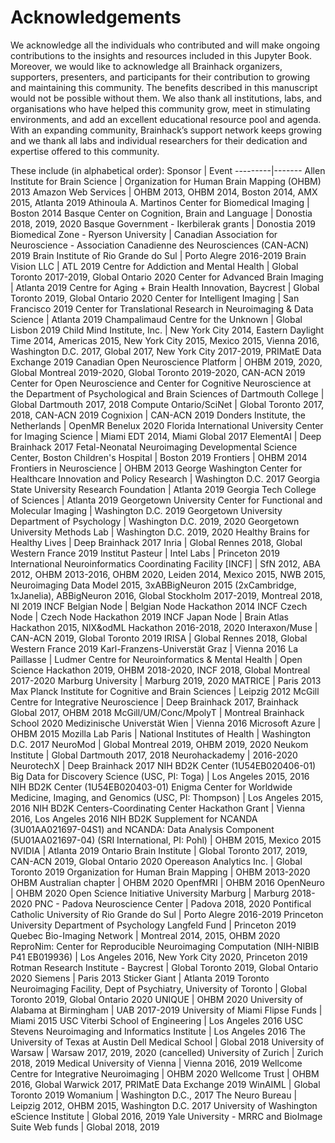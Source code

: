 # Acknowledgements

We acknowledge all the individuals who contributed and will make ongoing contributions to the insights and resources included in this Jupyter Book.
Moreover, we would like to acknowledge all Brainhack organizers, supporters, presenters, and participants for their contribution to growing and maintaining this community.
The benefits described in this manuscript would not be possible without them.
We also thank all institutions, labs, and organisations who have helped this community grow, meet in stimulating environments, and add an excellent educational resource pool and agenda. With an expanding community, Brainhack’s support network keeps growing and we thank all labs and individual researchers for their dedication and expertise offered to this community.

These include (in alphabetical order):
Sponsor  |  Event
---------|-------
Allen Institute for Brain Science  |  Organization for Human Brain Mapping (OHBM) 2013
Amazon Web Services  |  OHBM 2013, OHBM 2014, Boston 2014, AMX 2015, Atlanta 2019
Athinoula A. Martinos Center for Biomedical Imaging  |  Boston 2014
Basque Center on Cognition, Brain and Language  |  Donostia 2018, 2019, 2020
Basque Government - Ikerbilerak grants  |  Donostia 2019
Biomedical Zone - Ryerson University  |  Canadian Association for Neuroscience - Association Canadienne des Neurosciences (CAN-ACN) 2019
Brain Institute of Rio Grande do Sul  |  Porto Alegre 2016-2019
Brain Vision LLC  |  ATL 2019
Centre for Addiction and Mental Health  |  Global Toronto 2017-2019, Global Ontario 2020
Center for Advanced Brain Imaging  |  Atlanta 2019
Centre for Aging + Brain Health Innovation, Baycrest  |  Global Toronto 2019, Global Ontario 2020
Center for Intelligent Imaging  |  San Francisco 2019
Center for Translational Research in Neuroimaging & Data Science  |  Atlanta 2019
Champalimaud Centre for the Unknown  |  Global Lisbon 2019
Child Mind Institute, Inc.  |  New York City 2014, Eastern Daylight Time 2014, Americas 2015, New York City 2015, Mexico 2015, Vienna 2016, Washington D.C. 2017, Global 2017, New York City 2017-2019, PRIMatE Data Exchange 2019
Canadian Open Neuroscience Platform  |  OHBM 2019, 2020, Global Montreal 2019-2020, Global Toronto 2019-2020, CAN-ACN 2019
Center for Open Neuroscience and Center for Cognitive Neuroscience at the Department of Psychological and Brain Sciences of Dartmouth College  |  Global Dartmouth 2017, 2018
Compute Ontario/SciNet  |  Global Toronto 2017, 2018, CAN-ACN 2019
Cognixion  |  CAN-ACN 2019
Donders Institute, the Netherlands  |  OpenMR Benelux 2020
Florida International University Center for Imaging Science  |  Miami EDT 2014, Miami Global 2017
ElementAI  |  Deep Brainhack 2017
Fetal-Neonatal Neuroimaging Developmental Science Center, Boston Children's Hospital  |  Boston 2019
Frontiers  |  OHBM 2014
Frontiers in Neuroscience  |  OHBM 2013
George Washington Center for Healthcare Innovation and Policy Research  |  Washington D.C. 2017
Georgia State University Research Foundation  |  Atlanta 2019
Georgia Tech College of Sciences  |  Atlanta 2019
Georgetown University Center for Functional and Molecular Imaging  |  Washington D.C. 2019
Georgetown University Department of Psychology  |  Washington D.C. 2019, 2020
Georgetown University Methods Lab  |  Washington D.C. 2019, 2020
Healthy Brains for Healthy Lives  |  Deep Brainhack 2017
Inria  |  Global Rennes 2018, Global Western France 2019
Institut Pasteur  |
Intel Labs  |  Princeton 2019
International Neuroinformatics Coordinating Facility [INCF]  |  SfN 2012, ABA 2012, OHBM 2013-2016, OHBM 2020, Leiden 2014, Mexico 2015, NWB 2015, Neuroimaging Data Model 2015, 3xABBigNeuron 2015 (2xCambridge, 1xJanelia), ABBigNeuron 2016, Global Stockholm 2017-2019, Montreal 2018, NI 2019
INCF Belgian Node  |  Belgian Node Hackathon 2014
INCF Czech Node  |  Czech Node Hackathon 2019
INCF Japan Node  |  Brain Atlas Hackathon 2015, NIX&odML Hackathon 2016-2018, 2020
Interaxon/Muse  |  CAN-ACN 2019, Global Toronto 2019
IRISA  |  Global Rennes 2018, Global Western France 2019
Karl-Franzens-Universtät Graz  |  Vienna 2016
La Paillasse  |
Ludmer Centre for Neuroinformatics & Mental Health  |  Open Science Hackathon 2019, OHBM 2018-2020, INCF 2018, Global Montreal 2017-2020
Marburg University  |  Marburg 2019, 2020
MATRICE  |  Paris 2013
Max Planck Institute for Cognitive and Brain Sciences  |  Leipzig 2012
McGill Centre for Integrative Neuroscience  |  Deep Brainhack 2017, Brainhack Global 2017, OHBM 2018
McGill/UM/Conc/MpolyT  |  Montreal Brainhack School 2020
Medizinische Universtät Wien  |  Vienna 2016
Microsoft Azure  |  OHBM 2015
Mozilla Lab Paris  |
National Institutes of Health  |  Washington D.C. 2017
NeuroMod  |  Global Montreal 2019, OHBM 2019, 2020
Neukom Institute  |  Global Dartmouth 2017, 2018
Neurohackademy  |  2016-2020
NeurotechX  |  Deep Brainhack 2017
NIH BD2K Center (1U54EB020406-01) Big Data for Discovery Science (USC, PI: Toga)  |  Los Angeles 2015, 2016
NIH BD2K Center (1U54EB020403-01) Enigma Center for Worldwide Medicine, Imaging, and Genomics (USC, PI: Thompson)  |  Los Angeles 2015, 2016
NIH BD2K Centers-Coordinating Center Hackathon Grant  |  Vienna 2016, Los Angeles 2016
NIH BD2K Supplement for NCANDA (3U01AA021697-04S1) and NCANDA: Data Analysis Component (5U01AA021697-04) (SRI International, PI: Pohl)  |  OHBM 2015, Mexico 2015
NVIDIA  |  Atlanta 2019
Ontario Brain Institute  |  Global Toronto 2017, 2019, CAN-ACN 2019, Global Ontario 2020
Opereason Analytics Inc.  |  Global Toronto 2019
Organization for Human Brain Mapping  |  OHBM 2013-2020
OHBM Australian chapter  |  OHBM 2020
OpenfMRI  |  OHBM 2016
OpenNeuro  |  OHBM 2020
Open Science Initiative University Marburg  |  Marburg 2018-2020
PNC - Padova Neuroscience Center  |  Padova 2018, 2020
Pontifical Catholic University of Rio Grande do Sul  |  Porto Alegre 2016-2019
Princeton University Department of Psychology Langfeld Fund  |  Princeton 2019
Quebec Bio-Imaging Network  |  Montreal 2014, 2015, OHBM 2020
ReproNim: Center for Reproducible Neuroimaging Computation (NIH-NIBIB P41 EB019936)  |  Los Angeles 2016, New York City 2020, Princeton 2019
Rotman Research Institute - Baycrest  |  Global Toronto 2019, Global Ontario 2020
Siemens  |  Paris 2013
Sticker Giant  |  Atlanta 2019
Toronto Neuroimaging Facility, Dept of Psychiatry, University of Toronto  |  Global Toronto 2019, Global Ontario 2020
UNIQUE  |  OHBM 2020
University of Alabama at Birmingham  |  UAB 2017-2019
University of Miami Flipse Funds  |  Miami 2015
USC Viterbi School of Engineering  |  Los Angeles 2016
USC Stevens Neuroimaging and Informatics Institute  |  Los Angeles 2016
The University of Texas at Austin Dell Medical School  |  Global 2018
University of Warsaw  |  Warsaw 2017, 2019, 2020 (cancelled)
University of Zurich  |  Zurich 2018, 2019
Medical University of Vienna  |  Vienna 2016, 2019
Wellcome Centre for Integrative Neuroimaging  |  OHBM 2020
Wellcome Trust  |  OHBM 2016, Global Warwick 2017, PRIMatE Data Exchange 2019
WinAIML  |  Global Toronto 2019
Womanium  |  Washington D.C., 2017
The Neuro Bureau  |  Leipzig 2012, OHBM 2015, Washington D.C. 2017
University of Washington eScience Institute  |  Global 2016, 2019
Yale University - MRRC and BioImage Suite Web funds  |  Global 2018, 2019